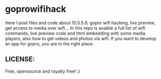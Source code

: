 goprowifihack
=============

Here I post files and code about 10.5.5.9, gopro wifi hacking, live preview, get access to media over wifi...
In this repo is avaible a full list of wifi commands, live preview code and html embedding with some media players, also how to get videos and photos via wifi.
If you want to develop an app for gopro, you are in the right place.

LICENSE:
--------

Free, opensource and royalty free! :)

